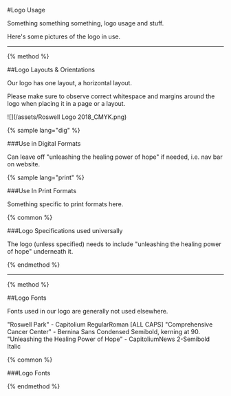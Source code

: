 #Logo Usage

Something something something, logo usage and stuff.

Here's some pictures of the logo in use.

-----

{% method %}

##Logo Layouts & Orientations

Our logo has one layout, a horizontal layout.

Please make sure to observe correct whitespace and margins around the logo when placing it in a page or a layout.

![](/assets/Roswell Logo 2018_CMYK.png)

{% sample lang="dig" %}

###Use in Digital Formats

Can leave off "unleashing the healing power of hope" if needed, i.e. nav bar on website.

{% sample lang="print" %}

###Use In Print Formats

Something specific to print formats here.

{% common %}

###Logo Specifications used universally

The logo (unless specified) needs to include "unleashing the healing power of hope" underneath it.

{% endmethod %}

-----

{% method %}

##Logo Fonts

Fonts used in our logo are generally not used elsewhere.

"Roswell Park" - Capitolium RegularRoman [ALL CAPS]
"Comprehensive Cancer Center" - Bernina Sans Condensed Semibold, kerning at 90.
"Unleashing the Healing Power of Hope" - CapitoliumNews 2-Semibold Italic

{% common %}

###Logo Fonts

{% endmethod %}

